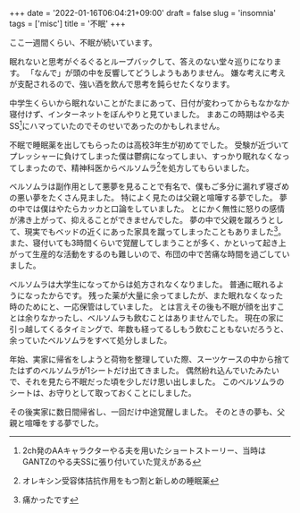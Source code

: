+++
date = '2022-01-16T06:04:21+09:00'
draft = false
slug = 'insomnia'
tags = ['misc']
title = '不眠'
+++

ここ一週間くらい、不眠が続いています。

眠れないと思考がぐるぐるとループバックして、答えのない堂々巡りになります。
「なんで」が頭の中を反響してどうしようもありません。
嫌な考えに考えが支配されるので、強い酒を飲んで思考を鈍らせたくなります。

中学生くらいから眠れないことがたまにあって、日付が変わってからもなかなか寝付けず、インターネットをぼんやりと見ていました。
まあこの時期はやる夫SS[^yaruo-ss]にハマっていたのでそのせいであったのかもしれません。

不眠で睡眠薬を出してもらったのは高校3年生が初めてでした。
受験が近づいてプレッシャーに負けてしまった僕は鬱病になってしまい、すっかり眠れなくなってしまったので、精神科医からベルソムラ[^suvorexant]を処方してもらいました。

ベルソムラは副作用として悪夢を見ることで有名で、僕もご多分に漏れず寝ざめの悪い夢をたくさん見ました。
特によく見たのは父親と喧嘩する夢でした。
夢の中では僕はやたらカッカと口論をしていました。
とにかく無性に怒りの感情が沸き上がって、抑えることができませんでした。
夢の中で父親を蹴ろうとして、現実でもベッドの近くにあった家具を蹴ってしまったこともありました[^itakatta]。
また、寝付いても3時間くらいで覚醒してしまうことが多く、かといって起き上がって生産的な活動をするのも難しいので、布団の中で苦痛な時間を過ごしていました。

ベルソムラは大学生になってからは処方されなくなりました。
普通に眠れるようになったからです。
残った薬が大量に余ってましたが、また眠れなくなった時のためにと、一応保管はしていました。
とは言えその後も不眠が顔を出すことは余りなかったし、ベルソムラも飲むことはありませんでした。
現在の家に引っ越してくるタイミングで、年数も経ってるしもう飲むこともないだろうと、余っていたベルソムラをすべて処分しました。

年始、実家に帰省をしようと荷物を整理していた際、スーツケースの中から捨てたはずのベルソムラが1シートだけ出てきました。
偶然紛れ込んでいたみたいで、それを見たら不眠だった頃を少しだけ思い出しました。
このベルソムラのシートは、お守りとして取っておくことにしました。

その後実家に数日間帰省し、一回だけ中途覚醒しました。
そのときの夢も、父親と喧嘩をする夢でした。

<!-- 注釈 -->
[^yaruo-ss]: 2ch発のAAキャラクターやる夫を用いたショートストーリー、当時はGANTZのやる夫SSに張り付いていた覚えがある
[^suvorexant]: オレキシン受容体拮抗作用をもつ割と新しめの睡眠薬
[^itakatta]: 痛かったです